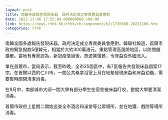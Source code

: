```yaml
---
layout: post
title: 南韓多處報告發現床蝨　政府決定成立専責委員會應對
date: 2023-11-06 17:55:04.000000000 +08:00
link: https://news.rthk.hk/rthk/ch/component/k2/1726680-20231106.htm
categories: rthk
---
```


南韓全國多處報告發現床蝨，政府決定成立専責委員會應對。韓聯社報道，首爾市政府緊急撥款5億韓元，相當於大約300萬港元，重點管理高風險地區，以防問題擴散。當地有專家認為，新冠疫情過後，旅遊業復甦，令床蝨從外國流入。

單在首爾市，當局表示，截至昨晚，全市25個區中，有7區報告共發現床蝨個案17宗。在首爾以西的仁川市，一間公共桑拿浴室上月在地墊發現床蝨和床蝨幼蟲，需要暫時關閉清潔消毒。

在9月中，南部城市大邱一間大學有部分學生在宿舍被床蝨叮咬，整間大學要清潔消毒。

首爾市政府上星期二開始巡查全市酒店和澡堂等公眾場所，並在地鐵、戲院等場所消毒。
